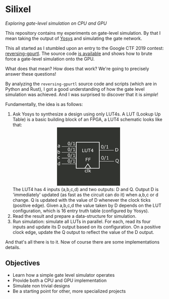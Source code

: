 # Silixel
*Exploring gate-level simulation on CPU and GPU*

This repository contains my experiments on gate-level simulation. By that I mean taking the output of [Yosys](https://github.com/YosysHQ/yosys) and simulating the gate network.

This all started as I stumbled upon an entry to the Google CTF 2019 contest: [reversing-gpurtl](https://www.youtube.com/watch?v=3ac9HAsfV8c). The source code [is available](https://github.com/google/google-ctf/tree/master/2019/finals/reversing-gpurtl) and shows how to brute force a gate-level simulation onto the GPU.

What does that mean? How does that work? We're going to precisely answer these questions!

By analyzing the `reversing-gpurtl` source code and scripts (which are in Python and Rust), I got a good understanding of how the gate level simulation was achieved. And I was surprised to discover that it is *simple*!

Fundamentally, the idea is as follows:
1. Ask Yosys to synthesize a design using only LUT4s. A LUT (Lookup Up Table) is a basic building block of an FPGA, a LUT4 schematic looks like that:<center><img src="lut4.png" width="200px"/></center> The LUT4 has 4 inputs (a,b,c,d) and two outputs: D and Q. Output D is 'immediately' updated (as fast as the circuit can do it) when a,b,c or d change. Q is updated with the value of D whenever the clock ticks (positive edge). Given a,b,c,d the value taken by D depends on the LUT configuration, which is 16 entry truth table (configured by Yosys).
1. Read the result and prepare a data-structure for simulation.
1. Run simulation: simulate all LUTs in parallel. For each, read its four inputs and update its D output based on its configuration. On a positive clock edge, update the Q output to reflect the value of the D output.

And that's all there is to it. Now of course there are some implementations details.


## Objectives

- Learn how a simple gate level simulator operates
- Provide both a CPU and GPU implementation
- Simulate non trivial designs
- Be a starting point for other, more specialized projects
